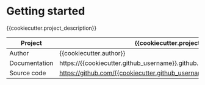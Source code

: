 # Getting started

{{cookiecutter.project_description}}

| Project       | {{cookiecutter.project_name}}                                                     |
|---------------|-----------------------------------------------------------------------------------|
| Author        | {{cookiecutter.author}}                                                           |
| Documentation | https://{{cookiecutter.github_username}}.github.io/{{cookiecutter.project_name}}/ |
| Source code   | https://github.com/{{cookiecutter.github_username}}/{{cookiecutter.project_name}} |
